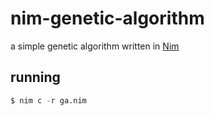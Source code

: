 # nim-genetic-algorithm

a simple genetic algorithm written in <a href="https://nim-lang.org/">Nim</a>

## running

```py
$ nim c -r ga.nim
```
